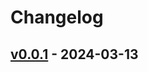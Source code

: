 # Changelog

## [v0.0.1](https://github.com/kai2nenobu/convert-teams-wiki/commits/v0.0.1) - 2024-03-13
